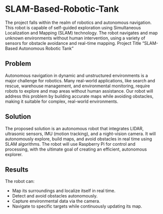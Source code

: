 # SLAM-Based-Robotic-Tank
The project falls within the realm of robotics and autonomous navigation. This robot is capable of self-guided exploration using Simultaneous Localization  and Mapping (SLAM) technology. The robot navigates and map unknown  environments without human intervention, using a variety of sensors for obstacle  avoidance and real-time mapping.
Project Title
“SLAM-Based Autonomous Robotic Tank”

## Problem
 Autonomous navigation in dynamic and unstructured environments is a major challenge
 for robotics. Many real-world applications, like search and rescue, warehouse
 management, and environmental monitoring, require robots to explore and map areas
 without human assistance. Our robot will address this problem by building accurate maps
 while avoiding obstacles, making it suitable for complex, real-world environments.
## Solution
 The proposed solution is an autonomous robot that integrates LIDAR, ultrasonic
 sensors, IMU (motion tracking), and a night-vision camera. It will autonomously
 explore, build maps, and avoid obstacles in real time using SLAM algorithms. The robot
 will use Raspberry Pi for control and processing, with the ultimate goal of creating an
 efficient, autonomous explorer.
## Results
 The robot can:
 - Map its surroundings and localize itself in real time.
 - Detect and avoid obstacles autonomously.
 - Capture environmental data via the camera.
 - Navigate to specific targets while continuously updating its map. 
